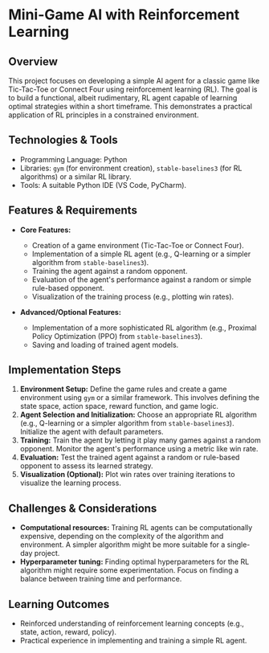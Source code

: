 # Mini-Game AI with Reinforcement Learning

## Overview

This project focuses on developing a simple AI agent for a classic game like Tic-Tac-Toe or Connect Four using reinforcement learning (RL). The goal is to build a functional, albeit rudimentary, RL agent capable of learning optimal strategies within a short timeframe.  This demonstrates a practical application of RL principles in a constrained environment.

## Technologies & Tools

- Programming Language: Python
- Libraries:  `gym` (for environment creation), `stable-baselines3` (for RL algorithms)  or a similar RL library.
- Tools:  A suitable Python IDE (VS Code, PyCharm).


## Features & Requirements

- **Core Features:**
    -  Creation of a game environment (Tic-Tac-Toe or Connect Four).
    -  Implementation of a simple RL agent (e.g., Q-learning or a simpler algorithm from `stable-baselines3`).
    -  Training the agent against a random opponent.
    -  Evaluation of the agent's performance against a random or simple rule-based opponent.
    -  Visualization of the training process (e.g., plotting win rates).

- **Advanced/Optional Features:**
    -  Implementation of a more sophisticated RL algorithm (e.g., Proximal Policy Optimization (PPO) from `stable-baselines3`).
    -  Saving and loading of trained agent models.


## Implementation Steps

1. **Environment Setup:** Define the game rules and create a game environment using `gym` or a similar framework.  This involves defining the state space, action space, reward function, and game logic.
2. **Agent Selection and Initialization:** Choose an appropriate RL algorithm (e.g., Q-learning or a simpler algorithm from `stable-baselines3`). Initialize the agent with default parameters.
3. **Training:** Train the agent by letting it play many games against a random opponent. Monitor the agent's performance using a metric like win rate.
4. **Evaluation:** Test the trained agent against a random or rule-based opponent to assess its learned strategy.
5. **Visualization (Optional):**  Plot win rates over training iterations to visualize the learning process.

## Challenges & Considerations

- **Computational resources:** Training RL agents can be computationally expensive, depending on the complexity of the algorithm and environment.  A simpler algorithm might be more suitable for a single-day project.
- **Hyperparameter tuning:** Finding optimal hyperparameters for the RL algorithm might require some experimentation. Focus on finding a balance between training time and performance.


## Learning Outcomes

- Reinforced understanding of reinforcement learning concepts (e.g., state, action, reward, policy).
- Practical experience in implementing and training a simple RL agent.

